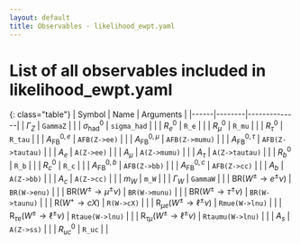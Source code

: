 ```yaml
---
layout: default
title: Observables - likelihood_ewpt.yaml
---
```


# List of all observables included in likelihood_ewpt.yaml

{: class="table"}
| Symbol | Name | Arguments |
|------|--------|--------------|
| $\Gamma_Z$ | `GammaZ` |  |
| $\sigma_\text{had}^0$ | `sigma_had` |  |
| $R_ e^0$ | `R_e` |  |
| $R_\mu^0$ | `R_mu` |  |
| $R_\tau^0$ | `R_tau` |  |
| $A_\text{FB}^{0, e}$ | `AFB(Z->ee)` |  |
| $A_\text{FB}^{0,\mu}$ | `AFB(Z->mumu)` |  |
| $A_\text{FB}^{0,\tau}$ | `AFB(Z->tautau)` |  |
| $A_ e$ | `A(Z->ee)` |  |
| $A_\mu$ | `A(Z->mumu)` |  |
| $A_\tau$ | `A(Z->tautau)` |  |
| $R_ b^0$ | `R_b` |  |
| $R_ c^0$ | `R_c` |  |
| $A_\text{FB}^{0, b}$ | `AFB(Z->bb)` |  |
| $A_\text{FB}^{0, c}$ | `AFB(Z->cc)` |  |
| $A_ b$ | `A(Z->bb)` |  |
| $A_ c$ | `A(Z->cc)` |  |
| $m_W$ | `m_W` |  |
| $\Gamma_W$ | `GammaW` |  |
| $\text{BR}(W^\pm\to  e^\pm\nu)$ | `BR(W->enu)` |  |
| $\text{BR}(W^\pm\to \mu^\pm\nu)$ | `BR(W->munu)` |  |
| $\text{BR}(W^\pm\to \tau^\pm\nu)$ | `BR(W->taunu)` |  |
| $\text{R}(W^+\to cX)$ | `R(W->cX)` |  |
| $\text{R}_{\mu  e}(W^\pm\to \ell^\pm\nu)$ | `Rmue(W->lnu)` |  |
| $\text{R}_{\tau  e}(W^\pm\to \ell^\pm\nu)$ | `Rtaue(W->lnu)` |  |
| $\text{R}_{\tau \mu}(W^\pm\to \ell^\pm\nu)$ | `Rtaumu(W->lnu)` |  |
| $A_ s$ | `A(Z->ss)` |  |
| $R_{uc}^0$ | `R_uc` |  |
